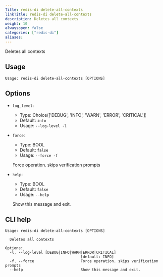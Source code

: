 ```yaml
---
Title: redis-di delete-all-contexts
linkTitle: redis-di delete-all-contexts
description: Deletes all contexts 
weight: 10
alwaysopen: false
categories: ["redis-di"]
aliases:
---
```



Deletes all contexts

## Usage

```
Usage: redis-di delete-all-contexts [OPTIONS]
```

## Options
* `log_level`: 
  * Type: Choice(['DEBUG', 'INFO', 'WARN', 'ERROR', 'CRITICAL']) 
  * Default: `info`
  * Usage: `--log-level
-l`

  


* `force`: 
  * Type: BOOL 
  * Default: `false`
  * Usage: `--force
-f`

  Force operation. skips verification prompts


* `help`: 
  * Type: BOOL 
  * Default: `false`
  * Usage: `--help`

  Show this message and exit.



## CLI help

```
Usage: redis-di delete-all-contexts [OPTIONS]

  Deletes all contexts

Options:
  -l, --log-level [DEBUG|INFO|WARN|ERROR|CRITICAL]
                                  [default: INFO]
  -f, --force                     Force operation. skips verification prompts
  --help                          Show this message and exit.
```
